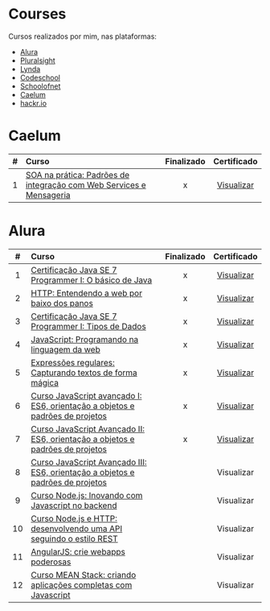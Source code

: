 # Courses

Cursos realizados por mim, nas plataformas:
* [Alura](alura.com.br)
* [Pluralsight](www.pluralsight.com)
* [Lynda](https://www.lynda.com/)
* [Codeschool](https://www.codeschool.com/)
* [Schoolofnet](https://www.schoolofnet.com/)
* [Caelum](https://www.caelum.com.br)
* [hackr.io](https://hackr.io/)

Caelum
==
| #  | Curso  | Finalizado  | Certificado |
| :---:   | :---    | :---:     | :---:       |
| 1       |[SOA na prática: Padrões de integração com Web Services e Mensageria ](https://www.caelum.com.br/curso-java-ee-soa-web-services-mensageria/)| x | [Visualizar](https://sistema.caelum.com.br/alumni/certificate?alunoCursoAlumni.token=cGVkcm9zcHNqY0BnbWFpbC5jb20=&alunoCursoAlumni.course=FJ-36-antigo-20h)|

Alura
==
| #  | Curso  | Finalizado  | Certificado |
|:---:|:--- | :---:     | :---:       |
|1| [Certificação Java SE 7 Programmer I: O básico de Java](https://www.alura.com.br/curso-online-certificacao-java-basico)  | x | [Visualizar](https://cursos.alura.com.br/user/pedro-hos/course/certificacao-java-basico/certificate)|
|2| [HTTP: Entendendo a web por baixo dos panos](https://www.alura.com.br/curso-online-fundamentos-http) | x | [Visualizar](https://cursos.alura.com.br/user/pedro-hos/course/fundamentos-http/certificate)|
|3| [Certificação Java SE 7 Programmer I: Tipos de Dados](https://www.alura.com.br/curso-online-certificacao-java-tipos-de-dados) | x | [Visualizar](https://cursos.alura.com.br/user/pedro-hos/course/certificacao-java-tipos-de-dados/certificate)|
|4| [JavaScript​: Programando na linguagem da web](https://www.alura.com.br/curso-online-a-linguagem-javascript) | x | [Visualizar](https://cursos.alura.com.br/user/pedro-hos/course/a-linguagem-javascript/certificate)|
|5| [Expressões regulares: Capturando textos de forma mágica](https://www.alura.com.br/curso-online-expressoes-regulares) | x | [Visualizar](https://cursos.alura.com.br/user/pedro-hos/course/expressoes-regulares/certificate)|
|6| [Curso JavaScript avançado I: ES6, orientação a objetos e padrões de projetos](https://www.alura.com.br/curso-online-javascript-es6-orientacao-a-objetos-parte-1) | x | [Visualizar](https://cursos.alura.com.br/user/pedro-hos/course/javascript-es6-orientacao-a-objetos-parte-1/certificate)|
|7| [Curso JavaScript Avançado II: ES6, orientação a objetos e padrões de projetos](https://www.alura.com.br/curso-online-javascript-es6-orientacao-a-objetos-parte-2) | x | [Visualizar](https://cursos.alura.com.br/user/pedro-hos/course/javascript-es6-orientacao-a-objetos-parte-2/certificate)|
|8| [Curso JavaScript Avançado III: ES6, orientação a objetos e padrões de projetos](https://www.alura.com.br/curso-online-javascript-es6-orientacao-a-objetos-parte-3) |  | Visualizar|
|9| [Curso Node.js: Inovando com Javascript no backend](https://www.alura.com.br/curso-online-node-js) |  | Visualizar|
|10| [Curso Node.js e HTTP: desenvolvendo uma API seguindo o estilo REST](https://www.alura.com.br/curso-online-nodejs-avancado) |  | Visualizar|
|11| [AngularJS: crie webapps poderosas](https://www.alura.com.br/curso-online-angularjs-mvc) |  | Visualizar|
|12| [Curso MEAN Stack: criando aplicações completas com Javascript](https://www.alura.com.br/curso-online-mean-javascript) |  | Visualizar|
